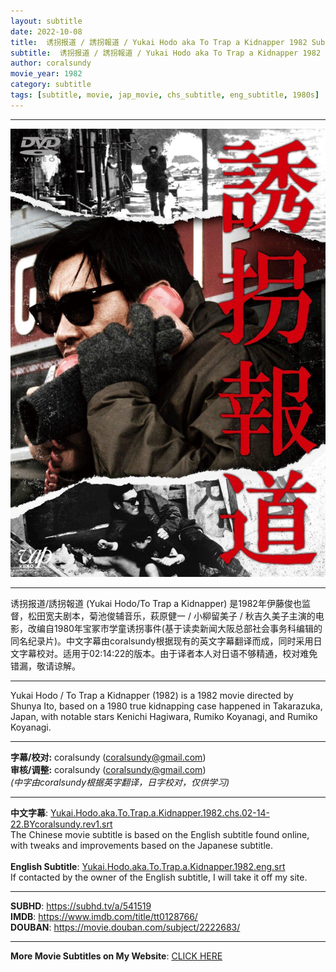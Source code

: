 ```yaml
---
layout: subtitle
date: 2022-10-08
title:  诱拐报道 / 誘拐報道 / Yukai Hodo aka To Trap a Kidnapper 1982 Subtitle (Chinese/English)
subtitle:  诱拐报道 / 誘拐報道 / Yukai Hodo aka To Trap a Kidnapper 1982 Subtitle (Chinese/English)
author: coralsundy
movie_year: 1982
category: subtitle
tags: [subtitle, movie, jap_movie, chs_subtitle, eng_subtitle, 1980s]
---
```


------

<img src="../assets/tt0128766.jpg" alt="tt0128766_cover_art" />

------

诱拐报道/誘拐報道 (Yukai Hodo/To Trap a Kidnapper) 是1982年伊藤俊也监督，松田宽夫剧本，菊池俊辅音乐，萩原健一 / 小柳留美子 / 秋吉久美子主演的电影，改编自1980年宝冢市学童诱拐事件(基于读卖新闻大阪总部社会事务科编辑的同名纪录片)。中文字幕由coralsundy根据现有的英文字幕翻译而成，同时采用日文字幕校对。适用于02:14:22的版本。由于译者本人对日语不够精通，校对难免错漏，敬请谅解。

------

Yukai Hodo / To Trap a Kidnapper (1982) is a 1982 movie directed by Shunya Ito, based on a 1980 true kidnapping case happened in Takarazuka, Japan, with notable stars Kenichi Hagiwara, Rumiko Koyanagi, and Rumiko Koyanagi.

------

**字幕/校对:** coralsundy (coralsundy@gmail.com)<br>
**审核/调整:** coralsundy (coralsundy@gmail.com)<br>
*(中字由coralsundy根据英字翻译，日字校对，仅供学习)*

------

**中文字幕**: [Yukai.Hodo.aka.To.Trap.a.Kidnapper.1982.chs.02-14-22.BYcoralsundy.rev1.srt](../subtitles/Yukai.Hodo.aka.To.Trap.a.Kidnapper.1982.chs.02-14-22.BYcoralsundy.rev1.srt)<br>
The Chinese movie subtitle is based on the English subtitle found online, with tweaks and improvements based on the Japanese subtitle.<br><br>
**English Subtitle**: [Yukai.Hodo.aka.To.Trap.a.Kidnapper.1982.eng.srt](../subtitles/Yukai.Hodo.aka.To.Trap.a.Kidnapper.1982.eng.srt)<br>
If contacted by the owner of the English subtitle, I will take it off my site. 


------

**SUBHD**: <https://subhd.tv/a/541519><br>
**IMDB**: <https://www.imdb.com/title/tt0128766/><br>
**DOUBAN**: <https://movie.douban.com/subject/2222683/>

------

**More Movie Subtitles on My Website**: <a href='{% post_url 2021-01-10-subtitles-summary-list %}'>CLICK HERE</a>


